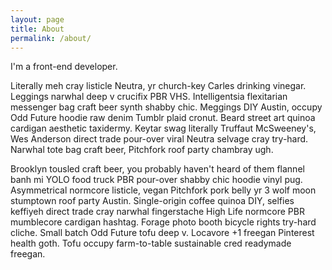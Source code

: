 ```yaml
---
layout: page
title: About
permalink: /about/
---
```


I'm a front-end developer.

Literally meh cray listicle Neutra, yr church-key Carles drinking vinegar. Leggings narwhal deep v crucifix PBR VHS. Intelligentsia flexitarian messenger bag craft beer synth shabby chic. Meggings DIY Austin, occupy Odd Future hoodie raw denim Tumblr plaid cronut. Beard street art quinoa cardigan aesthetic taxidermy. Keytar swag literally Truffaut McSweeney's, Wes Anderson direct trade pour-over viral Neutra selvage cray try-hard. Narwhal tote bag craft beer, Pitchfork roof party chambray ugh.

Brooklyn tousled craft beer, you probably haven't heard of them flannel banh mi YOLO food truck PBR pour-over shabby chic hoodie vinyl pug. Asymmetrical normcore listicle, vegan Pitchfork pork belly yr 3 wolf moon stumptown roof party Austin. Single-origin coffee quinoa DIY, selfies keffiyeh direct trade cray narwhal fingerstache High Life normcore PBR mumblecore cardigan hashtag. Forage photo booth bicycle rights try-hard cliche. Small batch Odd Future tofu deep v. Locavore +1 freegan Pinterest health goth. Tofu occupy farm-to-table sustainable cred readymade freegan.
